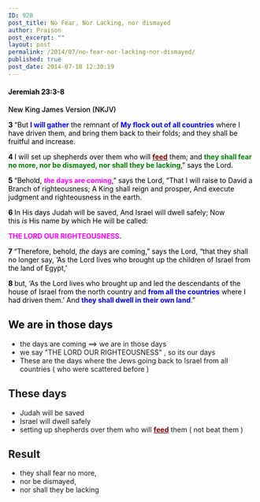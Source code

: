 ```yaml
---
ID: 920
post_title: No Fear, Nor Lacking, nor dismayed
author: Praison
post_excerpt: ""
layout: post
permalink: /2014/07/no-fear-nor-lacking-nor-dismayed/
published: true
post_date: 2014-07-18 12:30:19
---
```

<h4 class="passage-display" style="font-weight: 500; color: #000000;"><strong><span class="passage-display-bcv">Jeremiah 23:3-8</span></strong></h4>
<p class="passage-display" style="font-weight: 500; color: #000000;"><span class="passage-display-version">New King James Version (NKJV)</span></p>
<p style="color: #000000;"><span id="en-NKJV-19488" class="text Jer-23-3"><span class="versenum" style="font-weight: bold;">3 </span>“But <span style="color: #0000ff;"><strong>I will gather</strong></span> the remnant of <span style="color: #0000ff;"><strong>My flock out of all countries</strong></span> where I have driven them, and bring them back to their folds; and they shall be fruitful and increase. </span></p>
<p style="color: #000000;"><span id="en-NKJV-19489" class="text Jer-23-4"><span class="versenum" style="font-weight: bold;">4 </span>I will set up shepherds over them who will <span style="text-decoration: underline; color: #800000;"><strong>feed</strong></span> them; and <span style="color: #008000;"><strong>they shall fear no more, nor be dismayed, nor shall they be lacking</strong></span>,” says the <span class="small-caps">Lord</span>.</span></p>

<div class="poetry top-1" style="color: #000000;">
<p class="line"><span id="en-NKJV-19490" class="text Jer-23-5"><span class="versenum" style="font-weight: bold;">5 </span>“Behold, <span style="color: #ff00ff;"><strong><i>the</i> days are coming</strong></span>,” says the <span class="small-caps">Lord</span>,</span>
<span class="text Jer-23-5">“That I will raise to David a Branch of righteousness;</span>
<span class="text Jer-23-5">A King shall reign and prosper,</span>
<span class="text Jer-23-5">And execute judgment and righteousness in the earth.</span>
<span id="en-NKJV-19491" class="text Jer-23-6"></span></p>
<p class="line"><span id="en-NKJV-19491" class="text Jer-23-6"><span class="versenum" style="font-weight: bold;">6 </span>In His days Judah will be saved,</span>
<span class="text Jer-23-6">And Israel will dwell safely;</span>
<span class="text Jer-23-6">Now this <i>is</i> His name by which He will be called:</span></p>

</div>
<p class="center top-1" style="color: #000000;"><span class="text Jer-23-6"><span style="color: #ff00ff;"><strong>THE LORD OUR RIGHTEOUSNESS</strong></span>.</span></p>
<p class="top-1" style="color: #000000;"><span id="en-NKJV-19492" class="text Jer-23-7"><span class="versenum" style="font-weight: bold;">7 </span>“Therefore, behold, <i>the</i> days are coming,” says the <span class="small-caps">Lord</span>, “that they shall no longer say, ‘As the <span class="small-caps">Lord</span> lives who brought up the children of Israel from the land of Egypt,’</span></p>
<p class="top-1" style="color: #000000;"><span id="en-NKJV-19493" class="text Jer-23-8"><span class="versenum" style="font-weight: bold;">8 </span>but, ‘As the <span class="small-caps">Lord</span> lives who brought up and led the descendants of the house of Israel from the north country and <span style="color: #0000ff;"><strong>from all the countries</strong></span> where I had driven them.’ And <span style="color: #0000ff;"><strong>they shall dwell in their own land</strong></span>.”</span></p>

<h2 class="top-1" style="color: #000000;">We are in those days</h2>
<ul>
	<li>the days are coming ==&gt; we are in those days</li>
	<li>we say "THE LORD OUR RIGHTEOUSNESS" , so its our days</li>
	<li>These are the days where the Jews going back to Israel from all countries ( who were scattered before )</li>
</ul>
<h2>These days</h2>
<ul>
	<li>Judah will be saved</li>
	<li>Israel will dwell safely</li>
	<li>setting up shepherds over them who will <span style="text-decoration: underline; color: #800000;"><strong>feed</strong></span> them ( not beat them )</li>
</ul>
<h2>Result</h2>
<ul>
	<li>they shall fear no more,</li>
	<li>nor be dismayed,</li>
	<li>nor shall they be lacking</li>
</ul>